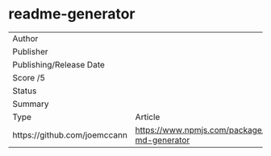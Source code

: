 readme-generator
================

<table><tbody><tr class="odd"><td>Author</td><td></td></tr><tr class="even"><td>Publisher</td><td></td></tr><tr class="odd"><td>Publishing/Release Date</td><td></td></tr><tr class="even"><td>Score /5</td><td></td></tr><tr class="odd"><td>Status</td><td></td></tr><tr class="even"><td>Summary</td><td></td></tr><tr class="odd"><td>Type</td><td><span class="selected-value select-value-color-default">Article</span></td></tr><tr class="even"><td>https://github.com/joemccann</td><td><a href="https://www.npmjs.com/package/readme-md-generator" class="url-value">https://www.npmjs.com/package/readme-md-generator</a></td></tr></tbody></table>
